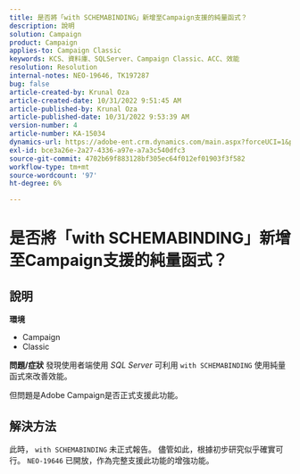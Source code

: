 ```yaml
---
title: 是否將「with SCHEMABINDING」新增至Campaign支援的純量函式？
description: 說明
solution: Campaign
product: Campaign
applies-to: Campaign Classic
keywords: KCS、資料庫、SQLServer、Campaign Classic、ACC、效能
resolution: Resolution
internal-notes: NEO-19646, TK197287
bug: false
article-created-by: Krunal Oza
article-created-date: 10/31/2022 9:51:45 AM
article-published-by: Krunal Oza
article-published-date: 10/31/2022 9:53:39 AM
version-number: 4
article-number: KA-15034
dynamics-url: https://adobe-ent.crm.dynamics.com/main.aspx?forceUCI=1&pagetype=entityrecord&etn=knowledgearticle&id=ebb6e79d-0159-ed11-9561-6045bd0067ea
exl-id: bce3a26e-2a27-4336-a97e-a7a3c540dfc3
source-git-commit: 4702b69f883128bf305ec64f012ef01903f3f582
workflow-type: tm+mt
source-wordcount: '97'
ht-degree: 6%

---
```


# 是否將「with SCHEMABINDING」新增至Campaign支援的純量函式？

## 說明

<b>環境</b>
- Campaign
- Classic



<b>問題/症狀</b>
發現使用者端使用 *SQL Server* 可利用 `with SCHEMABINDING` 使用純量函式來改善效能。

但問題是Adobe Campaign是否正式支援此功能。




## 解決方法


此時， `with SCHEMABINDING` 未正式報告。 儘管如此，根據初步研究似乎確實可行。 `NEO-19646` 已開放，作為完整支援此功能的增強功能。
